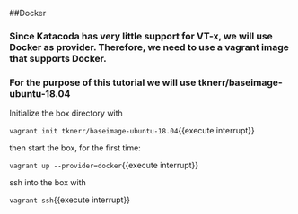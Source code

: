##Docker
### Since Katacoda has very little support for VT-x, we will use Docker as provider. Therefore, we need to use a vagrant image that supports Docker.
### For the purpose of this tutorial we will use tknerr/baseimage-ubuntu-18.04

Initialize the box directory with

`vagrant init tknerr/baseimage-ubuntu-18.04`{{execute interrupt}}

then start the box, for the first time:

`vagrant up --provider=docker`{{execute interrupt}}

ssh into the box with

`vagrant ssh`{{execute interrupt}}
